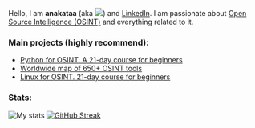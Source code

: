 Hello, I am **anakataa** (aka <a target="_blank" href="https://x.com/qualitestahol1c" title="My Twitter"><img src="https://img.shields.io/badge/-@qualitestahol1c-1ca0f1?style=flat-square&labelColor=1ca0f1&logo=twitter&logoColor=white&link=https://x.com/qualitestahol1c"></a>) and [LinkedIn](https://www.linkedin.com/in/kirill-staroshchuk-08177b210/). I am passionate about [Open Source Intelligence (OSINT)](https://cybdetective.com) and everything related to it.

### Main projects (highly recommend):

- [Python for OSINT. A 21-day course for beginners](https://github.com/anakataa/python-for-OSINT-21-days)
- [Worldwide map of 650+ OSINT tools](https://github.com/anakataa/osintmap)
- [Linux for OSINT. 21-day course for beginners](https://github.com/anakataa/linux-for-OSINT-21-day)

### Stats:
![My stats](https://github-readme-stats.vercel.app/api?username=anakataa&count_private=true&show_icons=true&theme=dark)
[![GitHub Streak](http://github-readme-streak-stats.herokuapp.com?user=anakataa&theme=react)](https://git.io/streak-stats)
